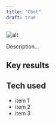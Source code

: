 ```yaml
---
title: "Cbot"
draft: true
---
```


![alt](//via.placeholder.com/640x150)

Description...

## Key results

## Tech used

- item 1
- item 2
- item 3
